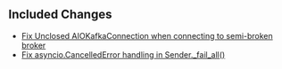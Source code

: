 ## Included Changes

* [Fix Unclosed AIOKafkaConnection when connecting to semi-broken broker](https://github.com/aio-libs/aiokafka/pull/739)
* [Fix asyncio.CancelledError handling in Sender.\_fail\_all()](https://github.com/aio-libs/aiokafka/pull/711)
